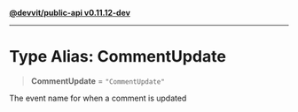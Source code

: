 [**@devvit/public-api v0.11.12-dev**](../README.md)

---

# Type Alias: CommentUpdate

> **CommentUpdate** = `"CommentUpdate"`

The event name for when a comment is updated
